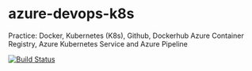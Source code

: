 # azure-devops-k8s
Practice: 
Docker, Kubernetes (K8s), Github, Dockerhub
Azure Container Registry, Azure Kubernetes Service and Azure Pipeline

[![Build Status](https://dev.azure.com/huyngodev/shopping/_apis/build/status/shoppingapi-pipeline?branchName=main)](https://dev.azure.com/huyngodev/shopping/_build/latest?definitionId=3&branchName=main)
